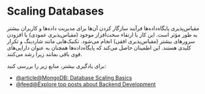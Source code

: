 # Scaling Databases

مقیاس‌پذیری پایگاه‌داده‌ها فرآیند سازگار کردن آن‌ها برای مدیریت داده‌ها و کاربران بیشتر به طور مؤثر است. این کار با ارتقاء سخت‌افزار موجود (مقیاس‌پذیری عمودی) یا افزودن سرورهای بیشتر (مقیاس‌پذیری افقی) انجام می‌شود. تکنیک‌هایی مانند شاردینگ و تکرار کلیدی هستند. این اطمینان حاصل می‌کند که پایگاه‌داده‌ها همچنان به عنوان دارایی‌های قوی باقی بمانند زیرا رشد می‌کنند.

برای یادگیری بیشتر، منابع زیر را بررسی کنید:

- [@article@MongoDB: Database Scaling Basics](https://www.mongodb.com/basics/scaling)
- [@feed@Explore top posts about Backend Development](https://app.daily.dev/tags/backend?ref=roadmapsh)
